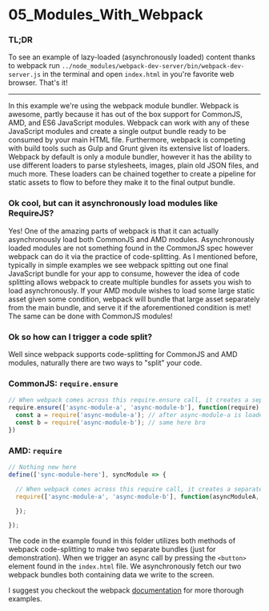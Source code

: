# 05_Modules_With_Webpack

### TL;DR

To see an example of lazy-loaded (asynchronously loaded) content thanks to webpack
run `../node_modules/webpack-dev-server/bin/webpack-dev-server.js` in the terminal
and open `index.html` in you're favorite web browser. That's it!

-------

In this example we're using the webpack module bundler. Webpack is awesome, partly because it has out of the box support for CommonJS, AMD, and ES6 JavaScript modules. Webpack can work with any of these JavaScript modules and create a single output bundle ready to be consumed by your main HTML file. Furthermore, webpack is competing with build tools such as Gulp and Grunt given its extensive list of loaders. Webpack by default is only a module bundler, however it has the ability to use different loaders to parse stylesheets, images, plain old JSON files, and much more. These loaders can be chained together to create a pipeline for static assets to flow to before they make it to the final output bundle.

### Ok cool, but can it asynchronously load modules like RequireJS?

Yes! One of the amazing parts of webpack is that it can actually asynchronously load both CommonJS and AMD modules. Asynchronously loaded modules are not something found in the CommonJS spec however webpack can do it via the practice of code-splitting. As I mentioned before, typically in simple examples we see webpack spitting out one final JavaScript bundle for your app to consume, however the idea of code splitting allows webpack to create multiple bundles for assets you wish to load asynchronously. If your AMD module wishes to load some large static asset given some condition, webpack will bundle that large asset separately from the main bundle, and serve it if the aforementioned condition is met! The same can be done with CommonJS modules!

### Ok so how can I trigger a code split?

Well since webpack supports code-splitting for CommonJS and AMD modules, naturally there are two ways to "split" your code.

### CommonJS: `require.ensure`

```js
// When webpack comes across this require.ensure call, it creates a separate bundle for the modules
require.ensure(['async-module-a', 'async-module-b'], function(require) {
  const a = require('async-module-a'); // after async-module-a is loaded above, it is synchronously available here
  const b = require('async-module-b'); // same here bro
})
```

### AMD: `require`

```js
// Nothing new here
define(['sync-module-here'], syncModule => {

  // When webpack comes across this require call, it creates a separate bundle for the modules
  require(['async-module-a', 'async-module-b'], function(asyncModuleA, asyncModuleB) {

  });

});
```

The code in the example found in this folder utilizes both methods of webpack code-splitting to make two separate bundles (just for demonstration). When we trigger an async call by pressing the `<button>` element found in the `index.html` file. We asynchronously fetch our two webpack bundles both containing data we write to the screen.

I suggest you checkout the webpack [documentation](https://webpack.github.io/docs/) for more thorough examples.